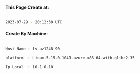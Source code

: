 
   
#### This Page Create at:

```bash

2023-07-29 - 20:12:30 UTC

```

#### Create By Machine:

```bash

Host Name : fv-az1248-90

platform  : Linux-5.15.0-1041-azure-x86_64-with-glibc2.35

Ip Local  : 10.1.0.10

```

